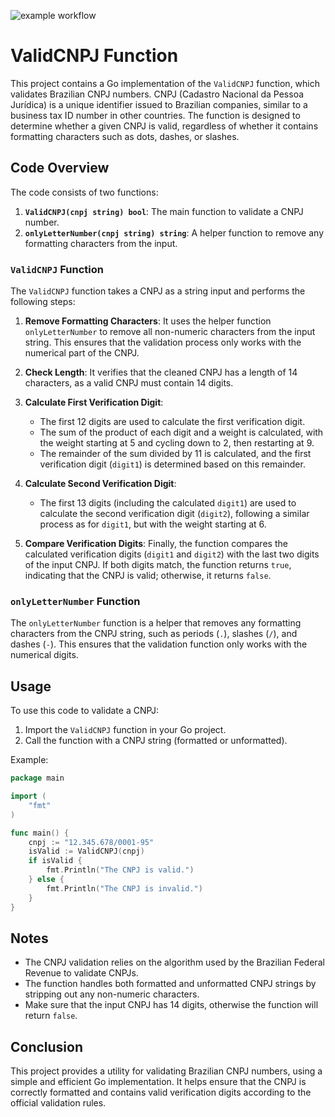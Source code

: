 ![example workflow](https://github.com/linuxsoares/repository/actions/workflows/workflow-file.yml/badge.svg)


# ValidCNPJ Function

This project contains a Go implementation of the `ValidCNPJ` function, which validates Brazilian CNPJ numbers. CNPJ (Cadastro Nacional da Pessoa Jurídica) is a unique identifier issued to Brazilian companies, similar to a business tax ID number in other countries. The function is designed to determine whether a given CNPJ is valid, regardless of whether it contains formatting characters such as dots, dashes, or slashes.

## Code Overview

The code consists of two functions:

1. **`ValidCNPJ(cnpj string) bool`**: The main function to validate a CNPJ number.
2. **`onlyLetterNumber(cnpj string) string`**: A helper function to remove any formatting characters from the input.

### `ValidCNPJ` Function

The `ValidCNPJ` function takes a CNPJ as a string input and performs the following steps:

1. **Remove Formatting Characters**: It uses the helper function `onlyLetterNumber` to remove all non-numeric characters from the input string. This ensures that the validation process only works with the numerical part of the CNPJ.

2. **Check Length**: It verifies that the cleaned CNPJ has a length of 14 characters, as a valid CNPJ must contain 14 digits.

3. **Calculate First Verification Digit**:
   - The first 12 digits are used to calculate the first verification digit.
   - The sum of the product of each digit and a weight is calculated, with the weight starting at 5 and cycling down to 2, then restarting at 9.
   - The remainder of the sum divided by 11 is calculated, and the first verification digit (`digit1`) is determined based on this remainder.

4. **Calculate Second Verification Digit**:
   - The first 13 digits (including the calculated `digit1`) are used to calculate the second verification digit (`digit2`), following a similar process as for `digit1`, but with the weight starting at 6.

5. **Compare Verification Digits**: Finally, the function compares the calculated verification digits (`digit1` and `digit2`) with the last two digits of the input CNPJ. If both digits match, the function returns `true`, indicating that the CNPJ is valid; otherwise, it returns `false`.

### `onlyLetterNumber` Function

The `onlyLetterNumber` function is a helper that removes any formatting characters from the CNPJ string, such as periods (`.`), slashes (`/`), and dashes (`-`). This ensures that the validation function only works with the numerical digits.

## Usage

To use this code to validate a CNPJ:

1. Import the `ValidCNPJ` function in your Go project.
2. Call the function with a CNPJ string (formatted or unformatted).

Example:

```go
package main

import (
	"fmt"
)

func main() {
	cnpj := "12.345.678/0001-95"
	isValid := ValidCNPJ(cnpj)
	if isValid {
		fmt.Println("The CNPJ is valid.")
	} else {
		fmt.Println("The CNPJ is invalid.")
	}
}
```

## Notes

- The CNPJ validation relies on the algorithm used by the Brazilian Federal Revenue to validate CNPJs.
- The function handles both formatted and unformatted CNPJ strings by stripping out any non-numeric characters.
- Make sure that the input CNPJ has 14 digits, otherwise the function will return `false`.

## Conclusion

This project provides a utility for validating Brazilian CNPJ numbers, using a simple and efficient Go implementation. It helps ensure that the CNPJ is correctly formatted and contains valid verification digits according to the official validation rules.
